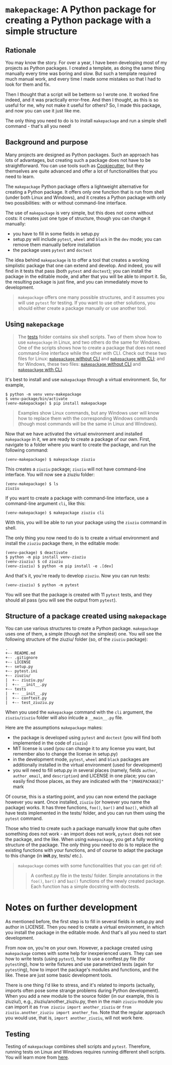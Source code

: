 # `makepackage`: A Python package for creating a Python package with a simple structure

## Rationale

You may know the story. For over a year, I have been developing most of my projects as Python packages. I created a template, as doing the same thing manually every time was boring and slow. But such a template required much manual work, and every time I made some mistakes so that I had to look for them and fix.

Then I thought that a script will be betterm so I wrote one. It worked fine indeed, and it was practically error-free. And then I thought, as this is so useful for me, why not make it useful for others? So, I made this package, and now you can use it just like me.

The only thing you need to do is to install `makepackage` and run a simple shell command - that's all you need!


## Background and purpose

Many projects are designed as Python packages. Such an approach has lots of advantages, but creating such a package does not have to be straightforward. You can use tools such as [Cookiecutter](https://cookiecutter.readthedocs.io/), but they themselves are quite advanced and offer a lot of functionalities that you need to learn.

The `makepackage` Python package offers a lightweight alternative for creating a Python package. It offers only one function that is run from shell (under both Linux and Windows), and it creates a Python package with only two possibilities: with or without command-line interface.

The use of `makepackage` is very simple, but this does not come without costs: it creates just one type of structure, though you can change it manually:
* you have to fill in some fields in setup.py
* setup.py will include `pytest`, `wheel` and `black` in the `dev` mode; you can remove them manually before installation
* the package uses `pytest` and `doctest`

The idea behind `makepackage` is to offer a tool that creates a working simplistic package that one can extend and develop. And indeed, you will find in it tests that pass (both `pytest` and `doctest`); you can install the package in the editable mode, and after that you will be able to import it. So, the resulting package is just fine, and you can immediately move to development.


> `makepackage` offers one many possible structures, and it assumes you will use `pytest` for testing. If you want to use other solutions,  you should either create a package manually or use another tool.


## Using `makepackage`

> The [tests](tests/) folder contains six shell scripts. Two of them show how to use `makepackage` in Linux, and two others do the same for Windows. One of the scripts shows how to create a package that does not need command-line interface while the other with CLI. Check out these two files for Linux: [`makepackage` without CLI](tests/run_makepackage_no_CLI.sh) and [`makepackage` with CLI](tests/run_makepackage_with_CLI.sh); and for Windows, these two files: [`makepackage` without CLI](tests/run_makepackage_no_CLI.bat) and [`makepackage` with CLI](tests/run_makepackage_with_CLI.bat).

It's best to install and use `makepackage` through a virtual environment. So, for example,

```shell
$ python -m venv venv-makepackage
$ venv-package/bin/activate
(venv-makepackage) $ pip install makepackage
```

> Examples show Linux commands, but any Windows user will know how to replace them with the corresponding Windows commands (though most commands will be the same in Linux and Windows).

Now that we have activated the virtual environment and installed `makepackage` in it, we are ready to create a package of our own. First, navigate to a folder where you want to create the package, and run the following command:

```shell
(venv-makepackage) $ makepackage ziuziu
```

This creates a `ziuziu` package; `ziuziu` will not have command-line interface. You will now see a ziuziu folder:

```shell
(venv-makepackage) $ ls
ziuziu
```

If you want to create a package with command-line interface, use a command-line argument `cli`, like this:

```shell
(venv-makepackage) $ makepackage ziuziu cli
```

With this, you will be able to run your package using the `ziuziu` command in shell.

The only thing you now need to do is to create a virtual environment and install the `ziuziu` package there, in the editable mode:

```shell
(venv-package) $ deactivate
$ python -m pip install venv-ziuziu
(venv-ziuziu) $ cd ziuziu
(venv-ziuziu) $ python -m pip install -e .[dev]
```

And that's it, you're ready to develop `ziuziu`. Now you can run tests:

```shell
(venv-ziuziu) $ python -m pytest
```

You will see that the package is created with 11 `pytest` tests, and they should all pass (you will see the output from `pytest`).


## Structure of a package created using `makepackage`

You can use various structures to create a Python package. `makepackage` uses one of them, a simple (though not the simplest) one. You will see the following structure of the ziuziu/ folder (so, of the `ziuziu` package):

```shell
.
+-- README.md
+-- .gitignore
+-- LICENSE
+-- setup.py
+-- pytest.ini
+-- ziuziu/
|  +-- ziuziu.py/
|  +-- __init__.py
+-- tests
|  +-- __init__.py
|  +-- conftest.py
|  +-- test_ziuziu.py

```

When you used the `makepackage` command with the `cli` argument, the `ziuziu/ziuziu` folder will also inlcude a `__main__.py` file.

Here are the assumptions `makepackage` makes:
* the package is developed using `pytest` and `doctest` (you will find both implemented in the code of `ziuziu`)
* MIT license is used (you can change it to any license you want, but remember also to change the license in setup.py)
* in the development mode, `pytest`, `wheel` and `black` packages are additionally installed in the virtual environment (used for development)
* you will need to fill setup.py in several places (namely, fields `author`, `author_email`, and `description`) and LICENSE in one place; you can easily find those places, as they are indicated with the `"[MAKEPACKAGE]"` mark

Of course, this is a starting point, and you can now extend the package however you want. Once installed, `ziuziu` (or however you name the package) works. It has three functions, `foo()`, `bar()` and `baz()`, which all have tests implemented in the tests/ folder, and you can run them using the `pytest` command.

Those who tried to create such a package manually know that quite often something does not work - an import does not work, `pytest` does not see the package, and the like. When using `makepackage`, you get a fully working structure of the package. The only thing you need to do is to replace the existing functions with your functions, and of course to adapt the package to this change (in __init__.py, tests/ etc.).


> `makepackage` comes with some functionalities that you can get rid of:
>> A conftest.py file in the tests/ folder.
>> Simple annotations in the `foo()`, `bar()` and `baz()` functions of the newly created package.
>> Each function has a simple docstring with doctests.


# Notes on further development

As mentioned before, the first step is to fill in several fields in setup.py and author in LICENSE. Then you need to create a virtual environment, in which you install the package in the editable mode. And that's all you need to start development. 

From now on, you're on your own. However, a package created using `makepackage` comes with some help for inexperienced users. They can see how to write tests (using `pytest`), how to use a conftest.py file (for `pytest`ing), how to write fixtures and use parametrized tests (again for `pytest`ing), how to import the package's modules and functions, and the like. These are just some basic development tools. 

There is one thing I'd like to stress, and it's related to imports (actually, imports often pose some strange problems during Python development). When you add a new module to the source folder (in our example, this is ziuziu/), e.g., ziuziu/another_ziuziu.py, then in the main `ziuziu` module you can import it as `from ziuziu import another_ziuziu` or `from ziuziu.another_ziuziu import another_foo`. Note that the regular approach you would use, that is, `import another_ziuziu`, will not work here.


## Testing

Testing of `makepackage` combines shell scripts and `pytest`. Therefore, running tests on Linux and Windows requires running different shell scripts. You will learn more from [here](tests/README.md).
